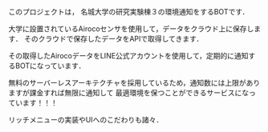 このプロジェクトは，
名城大学の研究実験棟３の環境通知をするBOTです．

大学に設置されているAirocoセンサを使用して，データをクラウド上に保存します．
そのクラウドで保存したデータをAPIで取得してきます．

その取得したAirocoデータをLINE公式アカウントを使用して，定期的に通知するBOTになっています．

無料のサーバーレスアーキテクチャを採用しているため，通知数には上限がありますが課金すれば無限に通知して
最適環境を保つことができるサービスになっています！！！

リッチメニューの実装やUIへのこだわりも諸々．
